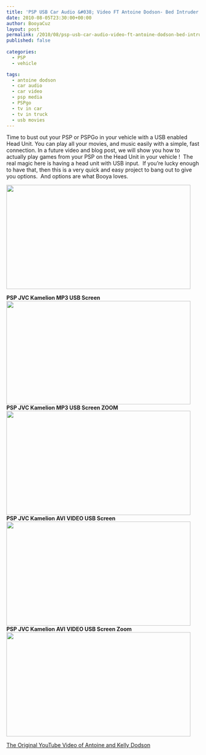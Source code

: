 ```yaml
---
title: 'PSP USB Car Audio &#038; Video FT Antoine Dodson- Bed Intruder'
date: 2010-08-05T23:30:00+00:00
author: BooyaCuz
layout: post
permalink: /2010/08/psp-usb-car-audio-video-ft-antoine-dodson-bed-intruder.html
published: false
        
categories:
  - PSP
  - vehicle

tags:
  - antoine dodson
  - car audio
  - car video
  - psp media
  - PSPgo
  - tv in car
  - tv in truck
  - usb movies
---
```

Time to bust out your PSP or PSPGo in your vehicle with a USB enabled Head Unit. You can play all your movies, and music easily with a simple, fast connection. In a future video and blog post, we will show you how to actually play games from your PSP on the Head Unit in your vehicle !  The real magic here is having a head unit with USB input.  If you&#8217;re lucky enough to have that, then this is a very quick and easy project to bang out to give you options.  And options are what Booya loves.

[<img class="alignnone size-medium wp-image-664" title="PSP USB Car Audio & Video FT Antoine Dodson- Bed Intruder (1)" src="http://www.booyagadget.com/wp-content/uploads/2010/08/PSP-USB-Car-Audio-amp-Video-FT-Antoine-Dodson-Bed-Intruder-11-480x272.png" alt="" width="480" height="272" srcset="http://www.booyagadget.com/wp-content/uploads/2010/08/PSP-USB-Car-Audio-amp-Video-FT-Antoine-Dodson-Bed-Intruder-11-480x272.png 480w, http://www.booyagadget.com/wp-content/uploads/2010/08/PSP-USB-Car-Audio-amp-Video-FT-Antoine-Dodson-Bed-Intruder-11-300x170.png 300w, http://www.booyagadget.com/wp-content/uploads/2010/08/PSP-USB-Car-Audio-amp-Video-FT-Antoine-Dodson-Bed-Intruder-11-441x250.png 441w, http://www.booyagadget.com/wp-content/uploads/2010/08/PSP-USB-Car-Audio-amp-Video-FT-Antoine-Dodson-Bed-Intruder-11.png 1600w" sizes="(max-width: 480px) 100vw, 480px" />](http://www.booyagadget.com/wp-content/uploads/2010/08/PSP-USB-Car-Audio-amp-Video-FT-Antoine-Dodson-Bed-Intruder-11.png)

<div style="text-align: left;">
  <strong>PSP JVC Kamelion MP3 USB Screen</strong>
</div>

<div style="text-align: left;">
  <strong><a href="http://www.booyagadget.com/wp-content/uploads/2010/08/PSP-USB-Car-Audio-amp-Video-FT-Antoine-Dodson-Bed-Intruder-2.jpg"><img class="size-medium wp-image-662 alignnone" title="PSP USB Car Audio & Video FT Antoine Dodson- Bed Intruder (2)" src="http://www.booyagadget.com/wp-content/uploads/2010/08/PSP-USB-Car-Audio-amp-Video-FT-Antoine-Dodson-Bed-Intruder-2-480x270.jpg" alt="" width="480" height="270" srcset="http://www.booyagadget.com/wp-content/uploads/2010/08/PSP-USB-Car-Audio-amp-Video-FT-Antoine-Dodson-Bed-Intruder-2-480x270.jpg 480w, http://www.booyagadget.com/wp-content/uploads/2010/08/PSP-USB-Car-Audio-amp-Video-FT-Antoine-Dodson-Bed-Intruder-2-300x168.jpg 300w, http://www.booyagadget.com/wp-content/uploads/2010/08/PSP-USB-Car-Audio-amp-Video-FT-Antoine-Dodson-Bed-Intruder-2-444x250.jpg 444w, http://www.booyagadget.com/wp-content/uploads/2010/08/PSP-USB-Car-Audio-amp-Video-FT-Antoine-Dodson-Bed-Intruder-2.jpg 1280w" sizes="(max-width: 480px) 100vw, 480px" /></a><br /> </strong>
</div>

<div style="text-align: left;">
  <strong>PSP JVC Kamelion MP3 USB Screen ZOOM<br /> <a href="http://www.booyagadget.com/wp-content/uploads/2010/08/PSP-USB-Car-Audio-amp-Video-FT-Antoine-Dodson-Bed-Intruder-3.png"><img class="alignnone size-medium wp-image-663" title="PSP USB Car Audio & Video FT Antoine Dodson- Bed Intruder (3)" src="http://www.booyagadget.com/wp-content/uploads/2010/08/PSP-USB-Car-Audio-amp-Video-FT-Antoine-Dodson-Bed-Intruder-3-480x272.png" alt="" width="480" height="272" srcset="http://www.booyagadget.com/wp-content/uploads/2010/08/PSP-USB-Car-Audio-amp-Video-FT-Antoine-Dodson-Bed-Intruder-3-480x272.png 480w, http://www.booyagadget.com/wp-content/uploads/2010/08/PSP-USB-Car-Audio-amp-Video-FT-Antoine-Dodson-Bed-Intruder-3-300x170.png 300w, http://www.booyagadget.com/wp-content/uploads/2010/08/PSP-USB-Car-Audio-amp-Video-FT-Antoine-Dodson-Bed-Intruder-3-441x250.png 441w, http://www.booyagadget.com/wp-content/uploads/2010/08/PSP-USB-Car-Audio-amp-Video-FT-Antoine-Dodson-Bed-Intruder-3.png 1600w" sizes="(max-width: 480px) 100vw, 480px" /></a> </strong>
</div>

<div style="text-align: left;">
  <strong>PSP JVC Kamelion AVI VIDEO USB Screen</strong>
</div>

<div style="text-align: left;">
  <strong><a href="http://www.booyagadget.com/wp-content/uploads/2010/08/PSP-USB-Car-Audio-amp-Video-FT-Antoine-Dodson-Bed-Intruder-4.png"><img class="alignnone size-medium wp-image-665" title="PSP USB Car Audio & Video FT Antoine Dodson- Bed Intruder (4)" src="http://www.booyagadget.com/wp-content/uploads/2010/08/PSP-USB-Car-Audio-amp-Video-FT-Antoine-Dodson-Bed-Intruder-4-480x272.png" alt="" width="480" height="272" srcset="http://www.booyagadget.com/wp-content/uploads/2010/08/PSP-USB-Car-Audio-amp-Video-FT-Antoine-Dodson-Bed-Intruder-4-480x272.png 480w, http://www.booyagadget.com/wp-content/uploads/2010/08/PSP-USB-Car-Audio-amp-Video-FT-Antoine-Dodson-Bed-Intruder-4-300x170.png 300w, http://www.booyagadget.com/wp-content/uploads/2010/08/PSP-USB-Car-Audio-amp-Video-FT-Antoine-Dodson-Bed-Intruder-4-441x250.png 441w, http://www.booyagadget.com/wp-content/uploads/2010/08/PSP-USB-Car-Audio-amp-Video-FT-Antoine-Dodson-Bed-Intruder-4.png 1600w" sizes="(max-width: 480px) 100vw, 480px" /></a></strong>
</div>

<div style="margin: 0px;">
  <div style="text-align: left;">
    <strong>PSP JVC Kamelion AVI VIDEO USB Screen Zoom</strong>
  </div>
  
  <div style="text-align: left;">
    <strong><a href="http://www.booyagadget.com/wp-content/uploads/2010/08/PSP-USB-Car-Audio-amp-Video-FT-Antoine-Dodson-Bed-Intruder-5.png"><img class="alignnone size-medium wp-image-666" title="PSP USB Car Audio & Video FT Antoine Dodson- Bed Intruder (5)" src="http://www.booyagadget.com/wp-content/uploads/2010/08/PSP-USB-Car-Audio-amp-Video-FT-Antoine-Dodson-Bed-Intruder-5-480x272.png" alt="" width="480" height="272" srcset="http://www.booyagadget.com/wp-content/uploads/2010/08/PSP-USB-Car-Audio-amp-Video-FT-Antoine-Dodson-Bed-Intruder-5-480x272.png 480w, http://www.booyagadget.com/wp-content/uploads/2010/08/PSP-USB-Car-Audio-amp-Video-FT-Antoine-Dodson-Bed-Intruder-5-300x170.png 300w, http://www.booyagadget.com/wp-content/uploads/2010/08/PSP-USB-Car-Audio-amp-Video-FT-Antoine-Dodson-Bed-Intruder-5-441x250.png 441w, http://www.booyagadget.com/wp-content/uploads/2010/08/PSP-USB-Car-Audio-amp-Video-FT-Antoine-Dodson-Bed-Intruder-5.png 1600w" sizes="(max-width: 480px) 100vw, 480px" /></a></strong>
  </div>
</div>

[The Original YouTube Video of Antoine and Kelly Dodson](http://www.youtube.com/watch?v=hMtZfW2z9dw)

